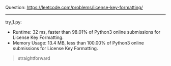 Question: https://leetcode.com/problems/license-key-formatting/

---

try_1.py:
* Runtime: 32 ms, faster than 98.01% of Python3 online submissions for License Key Formatting.
* Memory Usage: 13.4 MB, less than 100.00% of Python3 online submissions for License Key Formatting.

> straightforward
